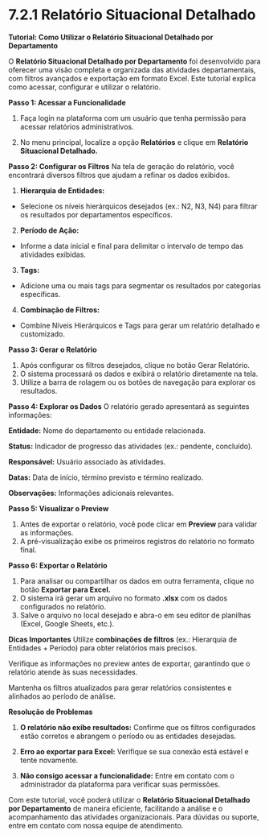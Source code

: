 # 7.2.1 Relatório Situacional Detalhado

**Tutorial: Como Utilizar o Relatório Situacional Detalhado por Departamento**

O **Relatório Situacional Detalhado por Departamento** foi desenvolvido para oferecer uma visão completa e organizada das atividades departamentais, com filtros avançados e exportação em formato Excel. Este tutorial explica como acessar, configurar e utilizar o relatório.

**Passo 1: Acessar a Funcionalidade**
1. Faça login na plataforma com um usuário que tenha permissão para acessar relatórios administrativos.

2. No menu principal, localize a opção **Relatórios** e clique em **Relatório Situacional Detalhado.**

**Passo 2: Configurar os Filtros**
Na tela de geração do relatório, você encontrará diversos filtros que ajudam a refinar os dados exibidos.

1. **Hierarquia de Entidades:**
- Selecione os níveis hierárquicos desejados (ex.: N2, N3, N4) para filtrar os resultados por departamentos específicos.

2. **Período de Ação:**
- Informe a data inicial e final para delimitar o intervalo de tempo das atividades exibidas.

3. **Tags:**
- Adicione uma ou mais tags para segmentar os resultados por categorias específicas.

4. **Combinação de Filtros:**
- Combine Níveis Hierárquicos e Tags para gerar um relatório detalhado e customizado.

**Passo 3: Gerar o Relatório**

1. Após configurar os filtros desejados, clique no botão Gerar Relatório.
2. O sistema processará os dados e exibirá o relatório diretamente na tela.
3. Utilize a barra de rolagem ou os botões de navegação para explorar os resultados.

**Passo 4: Explorar os Dados**
O relatório gerado apresentará as seguintes informações:

**Entidade:** Nome do departamento ou entidade relacionada.

**Status:** Indicador de progresso das atividades (ex.: pendente, concluído).

**Responsável:** Usuário associado às atividades.

**Datas:** Data de início, término previsto e término realizado.

**Observações:** Informações adicionais relevantes.

**Passo 5: Visualizar o Preview**
1. Antes de exportar o relatório, você pode clicar em **Preview** para validar as informações.
2. A pré-visualização exibe os primeiros registros do relatório no formato final.

**Passo 6: Exportar o Relatório**

1. Para analisar ou compartilhar os dados em outra ferramenta, clique no botão **Exportar para Excel.**
2. O sistema irá gerar um arquivo no formato **.xlsx** com os dados configurados no relatório.
3. Salve o arquivo no local desejado e abra-o em seu editor de planilhas (Excel, Google Sheets, etc.).

**Dicas Importantes**
Utilize **combinações de filtros** (ex.: Hierarquia de Entidades + Período) para obter relatórios mais precisos.

Verifique as informações no preview antes de exportar, garantindo que o relatório atende às suas necessidades.

Mantenha os filtros atualizados para gerar relatórios consistentes e alinhados ao período de análise.

**Resolução de Problemas**
1. **O relatório não exibe resultados:**
Confirme que os filtros configurados estão corretos e abrangem o período ou as entidades desejadas.

2. **Erro ao exportar para Excel:**
Verifique se sua conexão está estável e tente novamente.

3. **Não consigo acessar a funcionalidade:**
Entre em contato com o administrador da plataforma para verificar suas permissões.

Com este tutorial, você poderá utilizar o **Relatório Situacional Detalhado por Departamento** de maneira eficiente, facilitando a análise e o acompanhamento das atividades organizacionais. Para dúvidas ou suporte, entre em contato com nossa equipe de atendimento.
